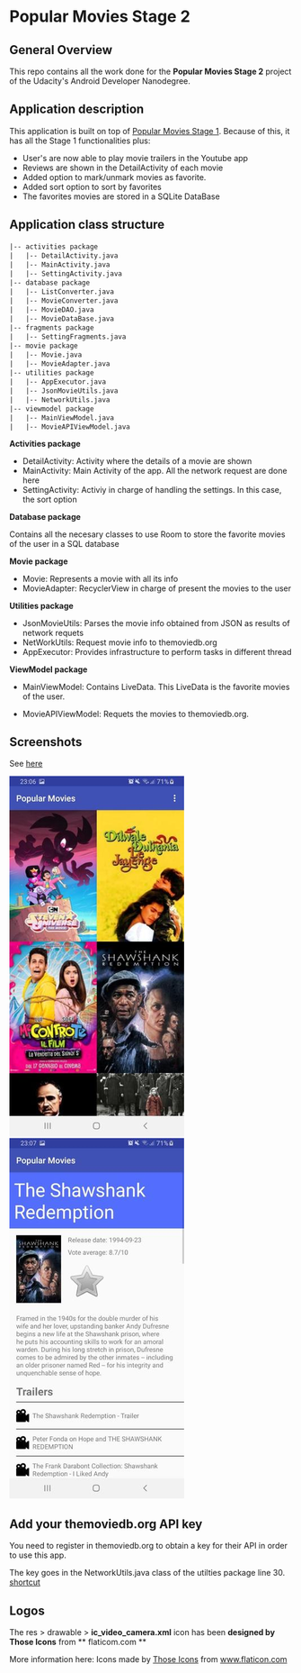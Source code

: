 # Popular Movies Stage 2

## General Overview

This repo contains all the work done for the **Popular Movies Stage 2** project of the Udacity's Android Developer Nanodegree.

## Application description

This application is built on top of [Popular Movies Stage 1](https://github.com/acasadoquijada/popularmovies-stage1). Because of this, it has all the Stage 1 functionalities plus:

* User's are now able to play movie trailers in the Youtube app
 * Reviews are shown in the DetailActivity of each movie
 * Added option to mark/unmark movies as favorite.
 * Added sort option to sort by favorites
 * The favorites movies are stored in a SQLite DataBase
	
## Application class structure

    |-- activities package
    |   |-- DetailActivity.java
    |   |-- MainActivity.java
    |   |-- SettingActivity.java
    |-- database package
    |   |-- ListConverter.java
    |   |-- MovieConverter.java
    |   |-- MovieDAO.java
    |   |-- MovieDataBase.java
    |-- fragments package
    |   |-- SettingFragments.java
    |-- movie package
    |   |-- Movie.java
    |   |-- MovieAdapter.java
    |-- utilities package
    |   |-- AppExecutor.java 
    |   |-- JsonMovieUtils.java
    |   |-- NetworkUtils.java
    |-- viewmodel package
    |   |-- MainViewModel.java 
    |   |-- MovieAPIViewModel.java

**Activities package**

* DetailActivity: Activity where the details of a movie are shown
* MainActivity: Main Activity of the app. All the network request are done here
* SettingActivity: Activiy in charge of handling the settings. In this case, the sort option

**Database package**

Contains all the necesary classes to use Room to store the favorite movies of the user in a SQL database

**Movie package**

* Movie: Represents a movie with all its info
* MovieAdapter: RecyclerView in charge of present the movies to the user

**Utilities package**

* JsonMovieUtils: Parses the movie info obtained from JSON as results of network requets
* NetWorkUtils: Request movie info to themoviedb.org
* AppExecutor: Provides infrastructure to perform tasks in different thread

**ViewModel package**

* MainViewModel: Contains LiveData. This LiveData is the favorite movies of the user. 

* MovieAPIViewModel: Requets the movies to themoviedb.org. 


## Screenshots

See [here](https://github.com/acasadoquijada/popularmovies-stage2/tree/master/doc/images)

![mainActivityPortrait](doc/images/main_portrait.jpg) ![recipeDetailPortrait](doc/images/details_portrait.jpg) 
   
## Add your themoviedb.org API key

You need to register in themoviedb.org to obtain a key for their API in order to use this app.

The key goes in the NetworkUtils.java class of the utilties package line 30. [shortcut](https://github.com/acasadoquijada/popularmovies-stage2/blob/master/app/src/main/java/com/example/popularmoviesstage2/utilities/NetworkUtils.java#L30)

## Logos

The res > drawable > **ic_video_camera.xml** icon has been **designed by Those Icons** from ** flaticom.com ** 

More information here:
Icons made by <a href="https://www.flaticon.com/authors/those-icons" title="Those Icons">Those Icons</a> from <a href="https://www.flaticon.com/" title="Flaticon"> www.flaticon.com</a>